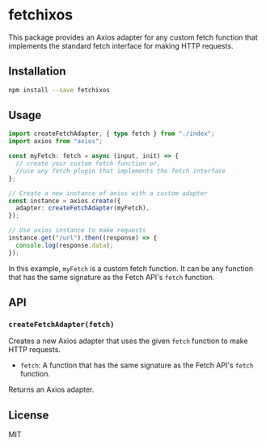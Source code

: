 # fetchixos

This package provides an Axios adapter for any custom fetch function that implements the standard fetch interface for making HTTP requests.

## Installation

```bash
npm install --save fetchixos
```

## Usage

```typescript
import createFetchAdapter, { type fetch } from "./index";
import axios from "axios";

const myFetch: fetch = async (input, init) => {
  // create your custom fetch function or,
  //use any fetch plugin that implements the fetch interface
};

// Create a new instance of axios with a custom adapter
const instance = axios.create({
  adapter: createFetchAdapter(myFetch),
});

// Use axios instance to make requests
instance.get("/url").then((response) => {
  console.log(response.data);
});
```

In this example, `myFetch` is a custom fetch function. It can be any function that has the same signature as the Fetch API's `fetch` function.

## API

### `createFetchAdapter(fetch)`

Creates a new Axios adapter that uses the given `fetch` function to make HTTP requests.

- `fetch`: A function that has the same signature as the Fetch API's `fetch` function.

Returns an Axios adapter.

## License

MIT
